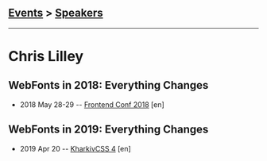 ## [Events](../README.md) > [Speakers](../speakers.md)
---

# Chris Lilley

## WebFonts in 2018: Everything Changes
- 2018 May 28-29 -- [Frontend Conf 2018](https://www.youtube.com/watch?v=vNMJtxL5OgE) [en]   
## WebFonts in 2019: Everything Changes
- 2019 Apr 20 -- [KharkivCSS 4](https://www.youtube.com/watch?v=Nb0C8veF_XE) [en]   
